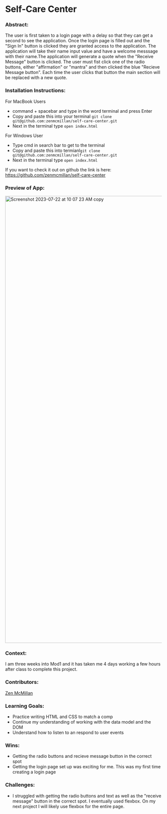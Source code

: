 # Self-Care Center 

### Abstract:

The user is first taken to a login page with a delay so that they can get a second to see the application. Once the login page is filled out and the "Sign In" button is clicked they are granted access to the application. The application will take their name input value and have a welcome messsage with their name.The application will generate a quote when the "Receive Message" button is clicked.   The user must fist click one of the radio buttons, either "affirmation" or "mantra" and then clicked the blue "Recieve Message button". Each time the user clicks that button the main section will be replaced with a new quote. 

### Installation Instructions:

For MacBook Users

* command + spacebar and type in the word terminal and press Enter
* Copy and paste this into your terminal `git clone git@github.com:zenmcmillan/self-care-center.git`
* Next in the terminal type `open index.html`

For Windows User

* Type cmd in search bar to get to the terminal
* Copy and paste this into termianl`git clone git@github.com:zenmcmillan/self-care-center.git`
*  Next in the terminal type `open index.html`

If you want to check it out on github the link is here: https://github.com/zenmcmillan/self-care-center

### Preview of App:

<img width="1440" alt="Screenshot 2023-07-22 at 10 07 23 AM copy" src="https://github.com/zenmcmillan/self-care-center/assets/121205752/8f00ec51-e0c5-417a-99af-d820fd6903f7">

### Context:

I am three weeks into Mod1 and it has taken me 4 days working a few hours after class to complete this project.

### Contributors:

[Zen McMillan](https://github.com/zenmcmillan)

### Learning Goals:

* Practice writing HTML and CSS to match a comp
* Continue my understanding of working with the data model and the DOM
* Understand how to listen to an respond to user events

### Wins:

* Getting the radio buttons and recieve message button in the correct spot
* Getting the login page set up was exciting for me. This was my first time creating a login page

### Challenges:

* I struggled with getting the radio buttons and text as well as the "receive message" button in the correct spot. I eventually used flexbox. On my next project I will likely use flexbox for the entire page.

